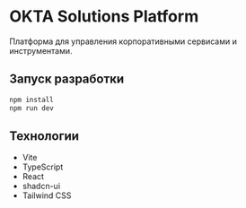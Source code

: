 # OKTA Solutions Platform

Платформа для управления корпоративными сервисами и инструментами.

## Запуск разработки

```sh
npm install
npm run dev
```

## Технологии

- Vite
- TypeScript
- React
- shadcn-ui
- Tailwind CSS

